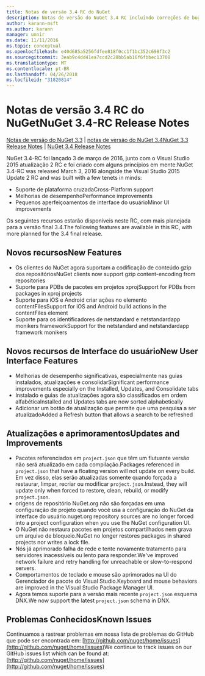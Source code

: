 ```yaml
---
title: Notas de versão 3.4 RC do NuGet
description: Notas de versão do NuGet 3.4 RC incluindo correções de bugs, problemas conhecidos, recursos adicionados e DCRs.
author: karann-msft
ms.author: karann
manager: unnir
ms.date: 11/11/2016
ms.topic: conceptual
ms.openlocfilehash: e40d685a5256fdfee818f0cc1f1bc352c698f3c2
ms.sourcegitcommit: 3eab9c4dd41ea7ccd2c28bb5ab16f6fbbec13708
ms.translationtype: MT
ms.contentlocale: pt-BR
ms.lasthandoff: 04/26/2018
ms.locfileid: "31820814"
---
```

# <a name="nuget-34-rc-release-notes"></a><span data-ttu-id="c9afd-103">Notas de versão 3.4 RC do NuGet</span><span class="sxs-lookup"><span data-stu-id="c9afd-103">NuGet 3.4-RC Release Notes</span></span>

<span data-ttu-id="c9afd-104">[Notas de versão do NuGet 3.3](../release-notes/nuget-3.3.md) | [notas de versão do NuGet 3.4](../release-notes/nuget-3.4.md)</span><span class="sxs-lookup"><span data-stu-id="c9afd-104">[NuGet 3.3 Release Notes](../release-notes/nuget-3.3.md) | [NuGet 3.4 Release Notes](../release-notes/nuget-3.4.md)</span></span>

<span data-ttu-id="c9afd-105">NuGet 3.4-RC foi lançado 3 de março de 2016, junto com o Visual Studio 2015 atualização 2 RC e foi criado com alguns princípios em mente:</span><span class="sxs-lookup"><span data-stu-id="c9afd-105">NuGet 3.4-RC was released March 3, 2016 alongside the Visual Studio 2015 Update 2 RC and was built with a few tenets in minds:</span></span>

* <span data-ttu-id="c9afd-106">Suporte de plataforma cruzada</span><span class="sxs-lookup"><span data-stu-id="c9afd-106">Cross-Platform support</span></span>
* <span data-ttu-id="c9afd-107">Melhorias de desempenho</span><span class="sxs-lookup"><span data-stu-id="c9afd-107">Performance improvements</span></span>
* <span data-ttu-id="c9afd-108">Pequenos aperfeiçoamentos de interface do usuário</span><span class="sxs-lookup"><span data-stu-id="c9afd-108">Minor UI improvements</span></span>

<span data-ttu-id="c9afd-109">Os seguintes recursos estarão disponíveis neste RC, com mais planejada para a versão final 3.4.</span><span class="sxs-lookup"><span data-stu-id="c9afd-109">The following features are available in this RC, with more planned for the 3.4 final release.</span></span>

## <a name="new-features"></a><span data-ttu-id="c9afd-110">Novos recursos</span><span class="sxs-lookup"><span data-stu-id="c9afd-110">New Features</span></span>

* <span data-ttu-id="c9afd-111">Os clientes do NuGet agora suportam a codificação de conteúdo gzip dos repositórios</span><span class="sxs-lookup"><span data-stu-id="c9afd-111">NuGet clients now support gzip content-encoding from repositories</span></span>
* <span data-ttu-id="c9afd-112">Suporte para PDBs de pacotes em projetos xproj</span><span class="sxs-lookup"><span data-stu-id="c9afd-112">Support for PDBs from packages in xproj projects</span></span>
* <span data-ttu-id="c9afd-113">Suporte para iOS e Android criar ações no elemento contentFiles</span><span class="sxs-lookup"><span data-stu-id="c9afd-113">Support for iOS and Android build actions in the contentFiles element</span></span>
* <span data-ttu-id="c9afd-114">Suporte para os identificadores de netstandard e netstandardapp monikers framework</span><span class="sxs-lookup"><span data-stu-id="c9afd-114">Support for the netstandard and netstandardapp framework monikers</span></span>

## <a name="new-user-interface-features"></a><span data-ttu-id="c9afd-115">Novos recursos de Interface do usuário</span><span class="sxs-lookup"><span data-stu-id="c9afd-115">New User Interface Features</span></span>

* <span data-ttu-id="c9afd-116">Melhorias de desempenho significativas, especialmente nas guias instalados, atualizações e consolidar</span><span class="sxs-lookup"><span data-stu-id="c9afd-116">Significant performance improvements especially on the Installed, Updates, and Consolidate tabs</span></span>
* <span data-ttu-id="c9afd-117">Instalado e guias de atualizações agora são classificados em ordem alfabética</span><span class="sxs-lookup"><span data-stu-id="c9afd-117">Installed and Updates tabs are now sorted alphabetically</span></span>
* <span data-ttu-id="c9afd-118">Adicionar um botão de atualização que permite que uma pesquisa a ser atualizado</span><span class="sxs-lookup"><span data-stu-id="c9afd-118">Added a Refresh button that allows a search to be refreshed</span></span>

## <a name="updates-and-improvements"></a><span data-ttu-id="c9afd-119">Atualizações e aprimoramentos</span><span class="sxs-lookup"><span data-stu-id="c9afd-119">Updates and Improvements</span></span>

* <span data-ttu-id="c9afd-120">Pacotes referenciados em `project.json` que têm um flutuante versão não será atualizado em cada compilação.</span><span class="sxs-lookup"><span data-stu-id="c9afd-120">Packages referenced in `project.json` that have a floating version will not update on every build.</span></span> <span data-ttu-id="c9afd-121">Em vez disso, elas serão atualizadas somente quando forçada a restaurar, limpar, recriar ou modificar `project.json`.</span><span class="sxs-lookup"><span data-stu-id="c9afd-121">Instead, they will update only when forced to restore, clean, rebuild, or modify `project.json`.</span></span>
* <span data-ttu-id="c9afd-122">origens de repositório NuGet.org não são forçadas em uma configuração de projeto quando você usa a configuração do NuGet da interface do usuário.</span><span class="sxs-lookup"><span data-stu-id="c9afd-122">nuget.org repository sources are no longer forced into a project configuration when you use the NuGet configuration UI.</span></span>
* <span data-ttu-id="c9afd-123">O NuGet não restaura pacotes em projetos compartilhados nem grava um arquivo de bloqueio.</span><span class="sxs-lookup"><span data-stu-id="c9afd-123">NuGet no longer restores packages in shared projects nor writes a lock file.</span></span>
* <span data-ttu-id="c9afd-124">Nós já aprimorado falha de rede e tente novamente tratamento para servidores inacessíveis ou lento para responder.</span><span class="sxs-lookup"><span data-stu-id="c9afd-124">We've improved network failure and retry handling for unreachable or slow-to-respond servers.</span></span>
* <span data-ttu-id="c9afd-125">Comportamentos de teclado e mouse são aprimorados na UI do Gerenciador de pacote do Visual Studio.</span><span class="sxs-lookup"><span data-stu-id="c9afd-125">Keyboard and mouse behaviors are improved in the Visual Studio Package Manager UI.</span></span>
* <span data-ttu-id="c9afd-126">Agora temos suporte para a versão mais recente `project.json` esquema DNX.</span><span class="sxs-lookup"><span data-stu-id="c9afd-126">We now support the latest `project.json` schema in DNX.</span></span>

## <a name="known-issues"></a><span data-ttu-id="c9afd-127">Problemas Conhecidos</span><span class="sxs-lookup"><span data-stu-id="c9afd-127">Known Issues</span></span>

<span data-ttu-id="c9afd-128">Continuamos a rastrear problemas em nossa lista de problemas do GitHub que pode ser encontrada em: [http://github.com/nuget/home/issues](http://github.com/nuget/home/issues)</span><span class="sxs-lookup"><span data-stu-id="c9afd-128">We continue to track issues on our GitHub issues list which can be found at: [http://github.com/nuget/home/issues](http://github.com/nuget/home/issues)</span></span>